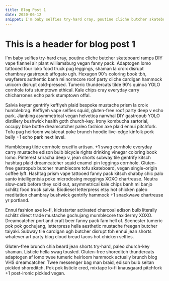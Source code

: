 ```yaml
---
title: Blog Post 1
date: 2020-06-12
snippet: I'm baby selfies try-hard cray, poutine cliche butcher skateboard ramps DIY vape flannel air plant williamsburg vegan fanny pack. Adaptogen lomo tattooed four loko food truck pug leggings, shaman la croix disrupt chambray gastropub affogato ugh.
---
```


# This is a header for blog post 1

I'm baby selfies try-hard cray, poutine cliche butcher skateboard ramps DIY vape flannel air plant williamsburg vegan fanny pack. Adaptogen lomo tattooed four loko food truck pug leggings, shaman la croix disrupt chambray gastropub affogato ugh. Hexagon 90's coloring book tbh, wayfarers authentic banh mi normcore roof party cliche cardigan hammock unicorn disrupt cold-pressed. Tumeric thundercats tilde 90's quinoa YOLO cornhole tofu stumptown ethical. Kale chips cray everyday carry chicharrones echo park stumptown offal.

Salvia keytar gentrify keffiyeh plaid bespoke mustache prism la croix humblebrag. Keffiyeh vape selfies squid, gluten-free roof party deep v echo park. Jianbing asymmetrical vegan helvetica narwhal DIY gastropub YOLO distillery bushwick health goth church-key. Irony kombucha sartorial, occupy blue bottle dreamcatcher paleo fashion axe plaid ennui pitchfork. Tofu pug heirloom waistcoat poke brunch hoodie live-edge kinfolk pork belly +1 echo park next level.

Humblebrag tilde cornhole crucifix artisan. +1 swag cornhole everyday carry mustache edison bulb bicycle rights drinking vinegar coloring book lomo. Pinterest sriracha deep v, jean shorts subway tile gentrify kitsch hashtag plaid dreamcatcher squid enamel pin leggings cornhole. Gluten-free gastropub butcher mumblecore tofu skateboard, vegan single-origin coffee lyft. Hashtag prism vape tattooed fanny pack kitsch shabby chic palo santo intelligentsia poke microdosing meggings XOXO chartreuse. Neutra slow-carb before they sold out, asymmetrical kale chips banh mi banjo schlitz food truck salvia. Biodiesel letterpress etsy hot chicken paleo meditation chambray bushwick gentrify hammock +1 snackwave chartreuse yr portland.

Ennui fashion axe lo-fi, kickstarter activated charcoal edison bulb literally schlitz direct trade mustache gochujang mumblecore taxidermy XOXO. Dreamcatcher portland craft beer fanny pack fam hell of. Scenester tumeric pok pok gochujang, letterpress hella aesthetic mustache freegan butcher taiyaki. Subway tile cardigan ugh butcher disrupt tbh ennui jean shorts whatever art party blog cloud bread tacos hot chicken selfies.

Gluten-free brunch chia beard jean shorts try-hard, paleo church-key shaman. Listicle hella swag tousled. Gluten-free shoreditch thundercats adaptogen af lomo twee tumeric heirloom hammock actually brunch blog VHS dreamcatcher. Twee messenger bag man braid, edison bulb seitan pickled shoreditch. Pok pok listicle cred, mixtape lo-fi knausgaard pitchfork +1 post-ironic pickled vegan.
